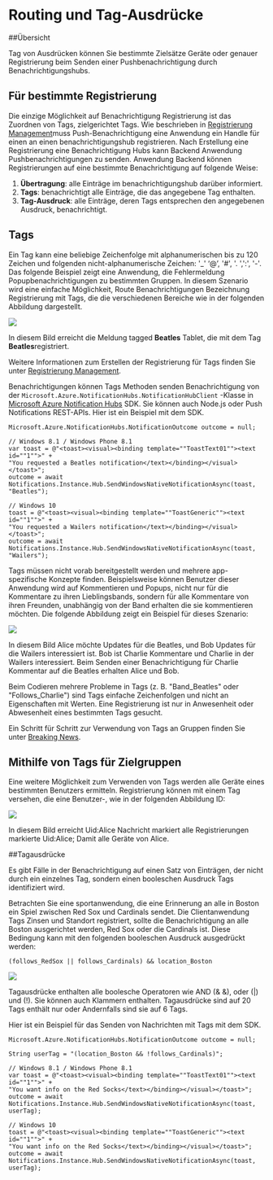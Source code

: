 <properties
    pageTitle="Routing und Tagausdrücke"
    description="Dieses Thema erklärt routing und Tag Ausdrücke für Azure Notification Hubs."
    services="notification-hubs"
    documentationCenter=".net"
    authors="ysxu"
    manager="erikre"
    editor=""/>

<tags
    ms.service="notification-hubs"
    ms.workload="mobile"
    ms.tgt_pltfrm="mobile-multiple"
    ms.devlang="dotnet"
    ms.topic="article"
    ms.date="06/29/2016"
    ms.author="yuaxu"/>

# <a name="routing-and-tag-expressions"></a>Routing und Tag-Ausdrücke

##<a name="overview"></a>Übersicht

Tag von Ausdrücken können Sie bestimmte Zielsätze Geräte oder genauer Registrierung beim Senden einer Pushbenachrichtigung durch Benachrichtigungshubs.


## <a name="targeting-specific-registrations"></a>Für bestimmte Registrierung

Die einzige Möglichkeit auf Benachrichtigung Registrierung ist das Zuordnen von Tags, zielgerichtet Tags. Wie beschrieben in [Registrierung Management](notification-hubs-push-notification-registration-management.md)muss Push-Benachrichtigung eine Anwendung ein Handle für einen an einen benachrichtigungshub registrieren. Nach Erstellung eine Registrierung eine Benachrichtigung Hubs kann Backend Anwendung Pushbenachrichtigungen zu senden.
Anwendung Backend können Registrierungen auf eine bestimmte Benachrichtigung auf folgende Weise:

1. **Übertragung**: alle Einträge im benachrichtigungshub darüber informiert.
2. **Tags**: benachrichtigt alle Einträge, die das angegebene Tag enthalten.
3. **Tag-Ausdruck**: alle Einträge, deren Tags entsprechen den angegebenen Ausdruck, benachrichtigt.

## <a name="tags"></a>Tags

Ein Tag kann eine beliebige Zeichenfolge mit alphanumerischen bis zu 120 Zeichen und folgenden nicht-alphanumerische Zeichen: '_' ‘@’, '#', '. ',':', '-'. Das folgende Beispiel zeigt eine Anwendung, die Fehlermeldung Popupbenachrichtigungen zu bestimmten Gruppen. In diesem Szenario wird eine einfache Möglichkeit, Route Benachrichtigungen Bezeichnung Registrierung mit Tags, die die verschiedenen Bereiche wie in der folgenden Abbildung dargestellt.

![](./media/notification-hubs-routing-tag-expressions/notification-hubs-tags.png)

In diesem Bild erreicht die Meldung tagged **Beatles** Tablet, die mit dem Tag **Beatles**registriert.

Weitere Informationen zum Erstellen der Registrierung für Tags finden Sie unter [Registrierung Management](notification-hubs-push-notification-registration-management.md).

Benachrichtigungen können Tags Methoden senden Benachrichtigung von der `Microsoft.Azure.NotificationHubs.NotificationHubClient` -Klasse in [Microsoft Azure Notification Hubs](https://www.nuget.org/packages/Microsoft.Azure.NotificationHubs/) SDK. Sie können auch Node.js oder Push Notifications REST-APIs.  Hier ist ein Beispiel mit dem SDK.


    Microsoft.Azure.NotificationHubs.NotificationOutcome outcome = null;

    // Windows 8.1 / Windows Phone 8.1
    var toast = @"<toast><visual><binding template=""ToastText01""><text id=""1"">" +
    "You requested a Beatles notification</text></binding></visual></toast>";
    outcome = await Notifications.Instance.Hub.SendWindowsNativeNotificationAsync(toast, "Beatles");

    // Windows 10
    toast = @"<toast><visual><binding template=""ToastGeneric""><text id=""1"">" +
    "You requested a Wailers notification</text></binding></visual></toast>";
    outcome = await Notifications.Instance.Hub.SendWindowsNativeNotificationAsync(toast, "Wailers");




Tags müssen nicht vorab bereitgestellt werden und mehrere app-spezifische Konzepte finden. Beispielsweise können Benutzer dieser Anwendung wird auf Kommentieren und Popups, nicht nur für die Kommentare zu ihren Lieblingsbands, sondern für alle Kommentare von ihren Freunden, unabhängig von der Band erhalten die sie kommentieren möchten. Die folgende Abbildung zeigt ein Beispiel für dieses Szenario:



![](./media/notification-hubs-routing-tag-expressions/notification-hubs-tags2.png)

In diesem Bild Alice möchte Updates für die Beatles, und Bob Updates für die Wailers interessiert ist. Bob ist Charlie Kommentare und Charlie in der Wailers interessiert. Beim Senden einer Benachrichtigung für Charlie Kommentar auf die Beatles erhalten Alice und Bob.

Beim Codieren mehrere Probleme in Tags (z. B. "Band_Beatles" oder "Follows_Charlie") sind Tags einfache Zeichenfolgen und nicht an Eigenschaften mit Werten. Eine Registrierung ist nur in Anwesenheit oder Abwesenheit eines bestimmten Tags gesucht.

Ein Schritt für Schritt zur Verwendung von Tags an Gruppen finden Sie unter [Breaking News](notification-hubs-windows-notification-dotnet-push-xplat-segmented-wns.md).


## <a name="using-tags-to-target-users"></a>Mithilfe von Tags für Zielgruppen

Eine weitere Möglichkeit zum Verwenden von Tags werden alle Geräte eines bestimmten Benutzers ermitteln. Registrierung können mit einem Tag versehen, die eine Benutzer-, wie in der folgenden Abbildung ID:


![](./media/notification-hubs-routing-tag-expressions/notification-hubs-tags3.png)

In diesem Bild erreicht Uid:Alice Nachricht markiert alle Registrierungen markierte Uid:Alice; Damit alle Geräte von Alice.


##<a name="tag-expressions"></a>Tagausdrücke

Es gibt Fälle in der Benachrichtigung auf einen Satz von Einträgen, der nicht durch ein einzelnes Tag, sondern einen booleschen Ausdruck Tags identifiziert wird.

Betrachten Sie eine sportanwendung, die eine Erinnerung an alle in Boston ein Spiel zwischen Red Sox und Cardinals sendet. Die Clientanwendung Tags Zinsen und Standort registriert, sollte die Benachrichtigung an alle Boston ausgerichtet werden, Red Sox oder die Cardinals ist. Diese Bedingung kann mit den folgenden booleschen Ausdruck ausgedrückt werden:

    (follows_RedSox || follows_Cardinals) && location_Boston


![](./media/notification-hubs-routing-tag-expressions/notification-hubs-tags4.png)

Tagausdrücke enthalten alle boolesche Operatoren wie AND (& &), oder (|) und (!). Sie können auch Klammern enthalten. Tagausdrücke sind auf 20 Tags enthält nur oder Andernfalls sind sie auf 6 Tags.

Hier ist ein Beispiel für das Senden von Nachrichten mit Tags mit dem SDK.


    Microsoft.Azure.NotificationHubs.NotificationOutcome outcome = null;

    String userTag = "(location_Boston && !follows_Cardinals)"; 

    // Windows 8.1 / Windows Phone 8.1
    var toast = @"<toast><visual><binding template=""ToastText01""><text id=""1"">" +
    "You want info on the Red Socks</text></binding></visual></toast>";
    outcome = await Notifications.Instance.Hub.SendWindowsNativeNotificationAsync(toast, userTag);

    // Windows 10
    toast = @"<toast><visual><binding template=""ToastGeneric""><text id=""1"">" +
    "You want info on the Red Socks</text></binding></visual></toast>";
    outcome = await Notifications.Instance.Hub.SendWindowsNativeNotificationAsync(toast, userTag);
